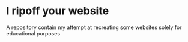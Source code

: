 # I ripoff your website

A repository contain my attempt at recreating some websites solely for educational purposes
